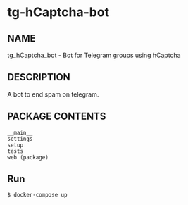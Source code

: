 # tg-hCaptcha-bot

## NAME

tg_hCaptcha_bot - Bot for Telegram groups using hCaptcha

## DESCRIPTION

A bot to end spam on telegram.

## PACKAGE CONTENTS
    __main__
    settings
    setup
    tests
    web (package)

## Run

    $ docker-compose up
